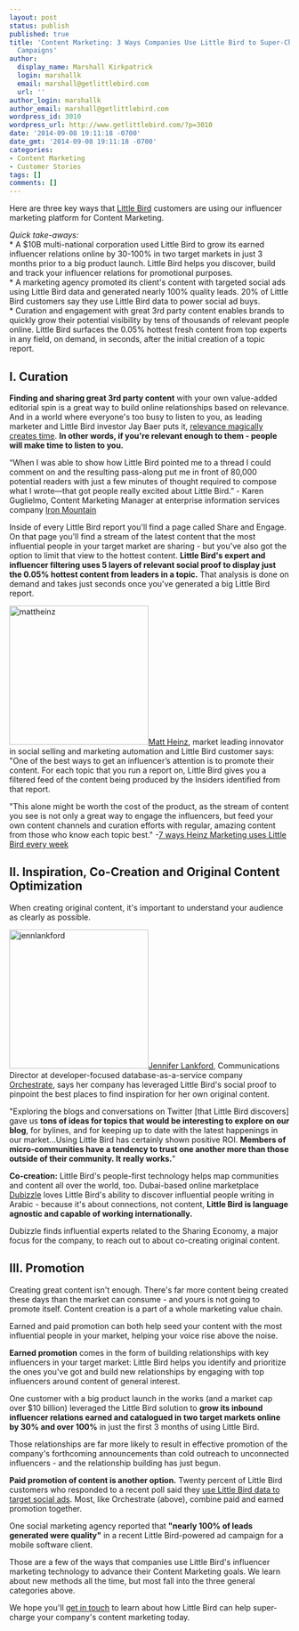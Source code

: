 ```yaml
---
layout: post
status: publish
published: true
title: 'Content Marketing: 3 Ways Companies Use Little Bird to Super-Charge Their
  Campaigns'
author:
  display_name: Marshall Kirkpatrick
  login: marshallk
  email: marshall@getlittlebird.com
  url: ''
author_login: marshallk
author_email: marshall@getlittlebird.com
wordpress_id: 3010
wordpress_url: http://www.getlittlebird.com/?p=3010
date: '2014-09-08 19:11:18 -0700'
date_gmt: '2014-09-08 19:11:18 -0700'
categories:
- Content Marketing
- Customer Stories
tags: []
comments: []
---
```

<p>Here are three key ways that <a href="http://www.getlittlebird.com/fly/">Little Bird</a> customers are using our influencer marketing platform for Content Marketing.</p>
<p><em>Quick take-aways:</em><br />
* A $10B multi-national corporation used Little Bird to grow its earned influencer relations online by 30-100% in two target markets in just 3 months prior to a big product launch.  Little Bird helps you discover, build and track your influencer relations for promotional purposes.<br />
* A marketing agency promoted its client's content with targeted social ads using Little Bird data and generated nearly 100% quality leads. 20% of Little Bird customers say they use Little Bird data to power social ad buys.<br />
* Curation and engagement with great 3rd party content enables brands to quickly grow their potential visibility by tens of thousands of relevant people online.  Little Bird surfaces the 0.05% hottest fresh content from top experts in any field, on demand, in seconds, after the initial creation of a topic report.</p>
<h2>I. Curation</h2>
<p><strong>Finding and sharing great 3rd party content</strong> with your own value-added editorial spin is a great way to build online relationships based on relevance.  And in a world where everyone's too busy to listen to you, as leading marketer and Little Bird investor Jay Baer puts it, <a href="https://www.youtube.com/watch?v=9KDALAi3guA" target="_blank">relevance magically creates time</a>.  <strong>In other words, if you're relevant enough to them - people will make time to listen to you.</strong></p>
<p>“When I was able to show how Little Bird pointed me to a thread I could comment on and the resulting pass-along put me in front of 80,000 potential readers with just a few minutes of thought required to compose what I wrote—that got people really excited about Little Bird.” - Karen Guglielmo, Content Marketing Manager at enterprise information services company <a href="http://ironmountain.com">Iron Mountain</a></p>
<p>Inside of every Little Bird report you'll find a page called Share and Engage.  On that page you'll find a stream of the latest content that the most influential people in your target market are sharing - but you've also got the option to limit that view to the hottest content.  <strong>Little Bird's expert and influencer filtering uses 5 layers of relevant social proof to display just the 0.05% hottest content from leaders in a topic.</strong>  That analysis is done on demand and takes just seconds once you've generated a big Little Bird report. </p>
<p><img src="http://www.getlittlebird.com/wp-content/uploads/2014/09/mattheinz.jpeg" alt="mattheinz" width="250" class="alignleft size-full wp-image-3013" /><a href="http://heinzmarketing.com">Matt Heinz</a>, market leading innovator in social selling and marketing automation and Little Bird customer says: "One of the best ways to get an influencer’s attention is to promote their content. For each topic that you run a report on, Little Bird gives you a filtered feed of the content being produced by the Insiders identified from that report. </p>
<p>"This alone might be worth the cost of the product, as the stream of content you see is not only a great way to engage the influencers, but feed your own content channels and curation efforts with regular, amazing content from those who know each topic best." -<a href="http://www.getlittlebird.com/2013/11/7-ways-heinz-marketing-uses-little-bird-every-week/">7 ways Heinz Marketing uses Little Bird every week</a></p>
<h2>II. Inspiration, Co-Creation and Original Content Optimization</h2>
<p>When creating original content, it's important to understand your audience as clearly as possible.</p>
<p><img src="http://www.getlittlebird.com/wp-content/uploads/2014/09/jennlankford.jpeg" alt="jennlankford" width="250" class="alignright size-full wp-image-3016" /><a href="https://twitter.com/jenlankford">Jennifer Lankford</a>, Communications Director at developer-focused database-as-a-service company <a href="http://Orchestrate.io">Orchestrate</a>, says her company has leveraged Little Bird's social proof to pinpoint the best places to find inspiration for her own original content.</p>
<p>"Exploring the blogs and conversations on Twitter [that Little Bird discovers] gave us <strong>tons of ideas for topics that would be interesting to explore on our blog</strong>, for bylines, and for keeping up to date with the latest happenings in our market...Using Little Bird has certainly shown positive ROI. <strong>Members of micro-communities have a tendency to trust one another more than those outside of their community. It really works.</strong>"</p>
<p><strong>Co-creation:</strong> Little Bird's people-first technology helps map communities and content all over the world, too. Dubai-based online marketplace <a href="http://www.dubizzle.com/">Dubizzle</a> loves Little Bird's ability to discover influential people writing in Arabic - because it's about connections, not content, <strong>Little Bird is language agnostic and capable of working internationally.</strong></p>
<p>Dubizzle finds influential experts related to the Sharing Economy, a major focus for the company, to reach out to about co-creating original content.</p>
<h2>III. Promotion</h2>
<p>Creating great content isn't enough.  There's far more content being created these days than the market can consume - and yours is not going to promote itself.  Content creation is a part of a whole marketing value chain.  </p>
<p>Earned and paid promotion can both help seed your content with the most influential people in your market, helping your voice rise above the noise.</p>
<p><strong>Earned promotion</strong> comes in the form of building relationships with key influencers in your target market: Little Bird helps you identify and prioritize the ones you've got and build new relationships by engaging with top influencers around content of general interest.</p>
<p>One customer with a big product launch in the works (and a market cap over $10 billion) leveraged the Little Bird solution to <strong>grow its inbound influencer relations earned and catalogued in two target markets online by 30% and over 100%</strong> in just the first 3 months of using Little Bird.  </p>
<p>Those relationships are far more likely to result in effective promotion of the company's forthcoming announcements than cold outreach to unconnected influencers - and the relationship building has just begun.</p>
<p><strong>Paid promotion of content is another option.</strong>  Twenty percent of Little Bird customers who responded to a recent poll said they <a href="http://www.getlittlebird.com/2013/04/recipe-create-a-targeted-twitter-advertising-campaign-using-little-bird/">use Little Bird data to target social ads</a>.  Most, like Orchestrate (above), combine paid and earned promotion together.</p>
<p>One social marketing agency reported that <strong>"nearly 100% of leads generated were quality"</strong> in a recent Little Bird-powered ad campaign for a mobile software client.</p>
<p>Those are a few of the ways that companies use Little Bird's influencer marketing technology to advance their Content Marketing goals.  We learn about new methods all the time, but most fall into the three general categories above.  </p>
<p>We hope you'll <a href="http://www.getlittlebird.com/fly/">get in touch</a> to learn about how Little Bird can help super-charge your company's content marketing today.</p>
